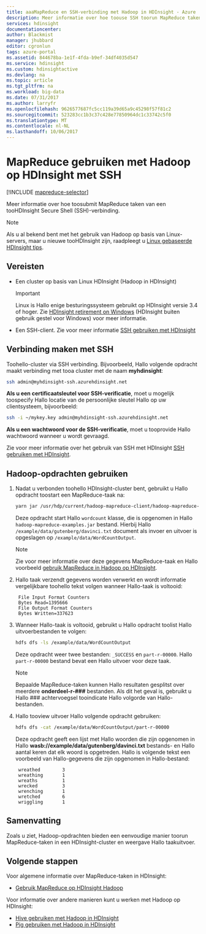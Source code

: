 ```yaml
---
title: aaaMapReduce en SSH-verbinding met Hadoop in HDInsight - Azure | Microsoft Docs
description: Meer informatie over hoe toouse SSH toorun MapReduce taken met Hadoop op HDInsight.
services: hdinsight
documentationcenter: 
author: Blackmist
manager: jhubbard
editor: cgronlun
tags: azure-portal
ms.assetid: 844678ba-1e1f-4fda-b9ef-34df4035d547
ms.service: hdinsight
ms.custom: hdinsightactive
ms.devlang: na
ms.topic: article
ms.tgt_pltfrm: na
ms.workload: big-data
ms.date: 07/31/2017
ms.author: larryfr
ms.openlocfilehash: 9626577687fc5cc119a39d65a9c45298f57f81c2
ms.sourcegitcommit: 523283cc1b3c37c428e77850964dc1c33742c5f0
ms.translationtype: MT
ms.contentlocale: nl-NL
ms.lasthandoff: 10/06/2017
---
```

# <a name="use-mapreduce-with-hadoop-on-hdinsight-with-ssh"></a>MapReduce gebruiken met Hadoop op HDInsight met SSH

[!INCLUDE [mapreduce-selector](../../includes/hdinsight-selector-use-mapreduce.md)]

Meer informatie over hoe toosubmit MapReduce taken van een tooHDInsight Secure Shell (SSH)-verbinding.

> [!NOTE]
> Als u al bekend bent met het gebruik van Hadoop op basis van Linux-servers, maar u nieuwe tooHDInsight zijn, raadpleegt u [Linux gebaseerde HDInsight tips](hdinsight-hadoop-linux-information.md).

## <a id="prereq"></a>Vereisten

* Een cluster op basis van Linux HDInsight (Hadoop in HDInsight)

  > [!IMPORTANT]
  > Linux is Hallo enige besturingssysteem gebruikt op HDInsight versie 3.4 of hoger. Zie [HDInsight retirement on Windows](hdinsight-component-versioning.md#hdinsight-windows-retirement) (HDInsight buiten gebruik gestel voor Windows) voor meer informatie.

* Een SSH-client. Zie voor meer informatie [SSH gebruiken met HDInsight](hdinsight-hadoop-linux-use-ssh-unix.md)

## <a id="ssh"></a>Verbinding maken met SSH

Toohello-cluster via SSH verbinding. Bijvoorbeeld, Hallo volgende opdracht maakt verbinding met tooa cluster met de naam **myhdinsight**:

```bash
ssh admin@myhdinsight-ssh.azurehdinsight.net
```

**Als u een certificaatsleutel voor SSH-verificatie**, moet u mogelijk toospecify Hallo locatie van de persoonlijke sleutel Hallo op uw clientsysteem, bijvoorbeeld:

```bash
ssh -i ~/mykey.key admin@myhdinsight-ssh.azurehdinsight.net
```

**Als u een wachtwoord voor de SSH-verificatie**, moet u tooprovide Hallo wachtwoord wanneer u wordt gevraagd.

Zie voor meer informatie over het gebruik van SSH met HDInsight [SSH gebruiken met HDInsight](hdinsight-hadoop-linux-use-ssh-unix.md).

## <a id="hadoop"></a>Hadoop-opdrachten gebruiken

1. Nadat u verbonden toohello HDInsight-cluster bent, gebruikt u Hallo opdracht toostart een MapReduce-taak na:

    ```bash
    yarn jar /usr/hdp/current/hadoop-mapreduce-client/hadoop-mapreduce-examples.jar wordcount /example/data/gutenberg/davinci.txt /example/data/WordCountOutput
    ```

    Deze opdracht start Hallo `wordcount` klasse, die is opgenomen in Hallo `hadoop-mapreduce-examples.jar` bestand. Hierbij Hallo `/example/data/gutenberg/davinci.txt` document als invoer en uitvoer is opgeslagen op `/example/data/WordCountOutput`.

    > [!NOTE]
    > Zie voor meer informatie over deze gegevens MapReduce-taak en Hallo voorbeeld [gebruik MapReduce in Hadoop op HDInsight](hdinsight-use-mapreduce.md).

2. Hallo taak verzendt gegevens worden verwerkt en wordt informatie vergelijkbare toohello tekst volgen wanneer Hallo-taak is voltooid:

        File Input Format Counters
        Bytes Read=1395666
        File Output Format Counters
        Bytes Written=337623

3. Wanneer Hallo-taak is voltooid, gebruikt u Hallo opdracht toolist Hallo uitvoerbestanden te volgen:

    ```bash
    hdfs dfs -ls /example/data/WordCountOutput
    ```

    Deze opdracht weer twee bestanden: `_SUCCESS` en `part-r-00000`. Hallo `part-r-00000` bestand bevat een Hallo uitvoer voor deze taak.

    > [!NOTE]
    > Bepaalde MapReduce-taken kunnen Hallo resultaten gesplitst over meerdere **onderdeel-r-###** bestanden. Als dit het geval is, gebruikt u Hallo ### achtervoegsel tooindicate Hallo volgorde van Hallo-bestanden.

4. Hallo tooview uitvoer Hallo volgende opdracht gebruiken:

    ```bash
    hdfs dfs -cat /example/data/WordCountOutput/part-r-00000
    ```

    Deze opdracht geeft een lijst met Hallo woorden die zijn opgenomen in Hallo **wasb://example/data/gutenberg/davinci.txt** bestands- en Hallo aantal keren dat elk woord is opgetreden. Hallo is volgende tekst een voorbeeld van Hallo-gegevens die zijn opgenomen in Hallo-bestand:

        wreathed        3
        wreathing       1
        wreaths         1
        wrecked         3
        wrenching       1
        wretched        6
        wriggling       1

## <a id="summary"></a>Samenvatting

Zoals u ziet, Hadoop-opdrachten bieden een eenvoudige manier toorun MapReduce-taken in een HDInsight-cluster en weergave Hallo taakuitvoer.

## <a id="nextsteps"></a>Volgende stappen

Voor algemene informatie over MapReduce-taken in HDInsight:

* [Gebruik MapReduce op HDInsight Hadoop](hdinsight-use-mapreduce.md)

Voor informatie over andere manieren kunt u werken met Hadoop op HDInsight:

* [Hive gebruiken met Hadoop in HDInsight](hdinsight-use-hive.md)
* [Pig gebruiken met Hadoop in HDInsight](hdinsight-use-pig.md)
